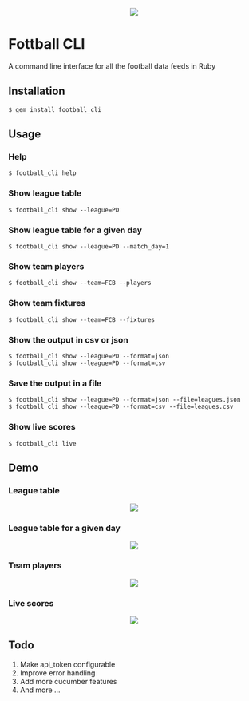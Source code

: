 <p align="center">
  <img src="http://i.imgur.com/FLITgqs.jpg">
</p>

# Fottball CLI

A command line interface for all the football data feeds in Ruby

## Installation

    $ gem install football_cli

## Usage

### Help
    $ football_cli help
### Show league table
    $ football_cli show --league=PD
### Show league table for a given day
    $ football_cli show --league=PD --match_day=1
### Show team players
    $ football_cli show --team=FCB --players
### Show team fixtures
    $ football_cli show --team=FCB --fixtures
### Show the output in csv or json
    $ football_cli show --league=PD --format=json
    $ football_cli show --league=PD --format=csv
### Save the output in a file
    $ football_cli show --league=PD --format=json --file=leagues.json
    $ football_cli show --league=PD --format=csv --file=leagues.csv
### Show live scores
    $ football_cli live

## Demo

### League table
<p align="center">
  <img src="http://i.imgur.com/E2us9uS.png">
</p>

### League table for a given day
<p align="center">
  <img src="http://i.imgur.com/9mlj2b9.png">
</p>

### Team players
<p align="center">
  <img src="http://i.imgur.com/uS4s9D8.png">
</p>

### Live scores
<p align="center">
  <img src="http://i.imgur.com/102utJf.png">
</p>

## Todo

1. Make api_token configurable
2. Improve error handling
3. Add more cucumber features
4. And more ...

